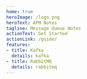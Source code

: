```yaml
---
home: true
heroImage: /logo.png
heroText: APM Notes
tagline: Message Queue Notes
actionText: Get Started
actionLink: /guide/
features:
- title: Kafka
  details: kafka
- title: RabbitMQ
  details: rabbitmq
---
```

